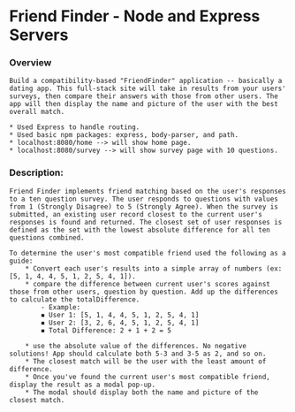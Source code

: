 # Friend Finder - Node and Express Servers

### Overview

    Build a compatibility-based "FriendFinder" application -- basically a dating app. This full-stack site will take in results from your users' surveys, then compare their answers with those from other users. The app will then display the name and picture of the user with the best overall match.

    * Used Express to handle routing. 
    * Used basic npm packages: express, body-parser, and path.
    * localhost:8080/home --> will show home page.
    * localhost:8080/survey --> will show survey page with 10 questions.

### Description:

    Friend Finder implements friend matching based on the user's responses to a ten question survey. The user responds to questions with values from 1 (Strongly Disagree) to 5 (Strongly Agree). When the survey is submitted, an existing user record closest to the current user's responses is found and returned. The closest set of user responses is defined as the set with the lowest absolute difference for all ten questions combined.

    To determine the user's most compatible friend used the following as a guide:
        * Convert each user's results into a simple array of numbers (ex: [5, 1, 4, 4, 5, 1, 2, 5, 4, 1]).
        * compare the difference between current user's scores against those from other users, question by question. Add up the differences to calculate the totalDifference. 
            - Example: 
            ◾ User 1: [5, 1, 4, 4, 5, 1, 2, 5, 4, 1]
            ◾ User 2: [3, 2, 6, 4, 5, 1, 2, 5, 4, 1]
            ◾ Total Difference: 2 + 1 + 2 = 5

        * use the absolute value of the differences. No negative solutions! App should calculate both 5-3 and 3-5 as 2, and so on.
        * The closest match will be the user with the least amount of difference.
        * Once you've found the current user's most compatible friend, display the result as a modal pop-up.
        * The modal should display both the name and picture of the closest match.


